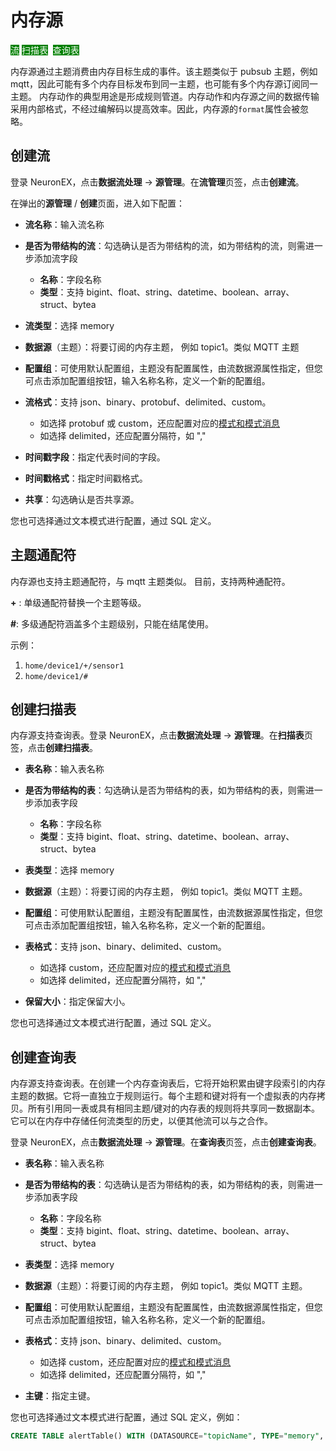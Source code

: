 # 内存源

<span style="background:green;color:white;">流</span>        <span style="background:green;color:white">扫描表</span>  <span style="background:green;color:white">查询表</span>

内存源通过主题消费由内存目标生成的事件。该主题类似于 pubsub 主题，例如 mqtt，因此可能有多个内存目标发布到同一主题，也可能有多个内存源订阅同一主题。 内存动作的典型用途是形成规则管道。内存动作和内存源之间的数据传输采用内部格式，不经过编解码以提高效率。因此，内存源的`format`属性会被忽略。

## 创建流

登录 NeuronEX，点击**数据流处理** -> **源管理**。在**流管理**页签，点击**创建流**。

在弹出的**源管理** / **创建**页面，进入如下配置：

- **流名称**：输入流名称
- **是否为带结构的流**：勾选确认是否为带结构的流，如为带结构的流，则需进一步添加流字段
  - **名称**：字段名称
  - **类型**：支持 bigint、float、string、datetime、boolean、array、struct、bytea
- **流类型**：选择 memory
- **数据源**（主题）：将要订阅的内存主题， 例如 topic1。类似 MQTT 主题
- **配置组**：可使用默认配置组，主题没有配置属性，由流数据源属性指定，但您可点击添加配置组按钮，输入名称名称，定义一个新的配置组。
- **流格式**：支持 json、binary、protobuf、delimited、custom。
  - 如选择 protobuf 或 custom，还应配置对应的[模式和模式消息](./config.md#模式)
  - 如选择 delimited，还应配置分隔符，如 ","

- **时间戳字段**：指定代表时间的字段。
- **时间戳格式**：指定时间戳格式。
- **共享**：勾选确认是否共享源。

您也可选择通过文本模式进行配置，通过 SQL 定义。

## 主题通配符

内存源也支持主题通配符，与 mqtt 主题类似。 目前，支持两种通配符。

**+** : 单级通配符替换一个主题等级。

**#**: 多级通配符涵盖多个主题级别，只能在结尾使用。

示例：

1. `home/device1/+/sensor1`
2. `home/device1/#`

## 创建扫描表

内存源支持查询表。登录 NeuronEX，点击**数据流处理** -> **源管理**。在**扫描表**页签，点击**创建扫描表**。

- **表名称**：输入表名称
- **是否为带结构的表**：勾选确认是否为带结构的表，如为带结构的表，则需进一步添加表字段
  - **名称**：字段名称
  - **类型**：支持 bigint、float、string、datetime、boolean、array、struct、bytea
- **表类型**：选择 memory
- **数据源**（主题）：将要订阅的内存主题， 例如 topic1。类似 MQTT 主题。
- **配置组**：可使用默认配置组，主题没有配置属性，由流数据源属性指定，但您可点击添加配置组按钮，输入名称名称，定义一个新的配置组。
- **表格式**：支持 json、binary、delimited、custom。
  - 如选择 custom，还应配置对应的[模式和模式消息](./config.md#模式)
  - 如选择 delimited，还应配置分隔符，如 ","

- **保留大小**：指定保留大小。

您也可选择通过文本模式进行配置，通过 SQL 定义。

## 创建查询表

内存源支持查询表。在创建一个内存查询表后，它将开始积累由键字段索引的内存主题的数据。它将一直独立于规则运行。每个主题和键对将有一个虚拟表的内存拷贝。所有引用同一表或具有相同主题/键对的内存表的规则将共享同一数据副本。它可以在内存中存储任何流类型的历史，以便其他流可以与之合作。

登录 NeuronEX，点击**数据流处理** -> **源管理**。在**查询表**页签，点击**创建查询表**。

- **表名称**：输入表名称
- **是否为带结构的表**：勾选确认是否为带结构的表，如为带结构的表，则需进一步添加表字段
  - **名称**：字段名称
  - **类型**：支持 bigint、float、string、datetime、boolean、array、struct、bytea
- **表类型**：选择 memory
- **数据源**（主题）：将要订阅的内存主题， 例如 topic1。类似 MQTT 主题。
- **配置组**：可使用默认配置组，主题没有配置属性，由流数据源属性指定，但您可点击添加配置组按钮，输入名称名称，定义一个新的配置组。
- **表格式**：支持 json、binary、delimited、custom。
  - 如选择 custom，还应配置对应的[模式和模式消息](./config.md#模式)
  - 如选择 delimited，还应配置分隔符，如 ","

- **主键**：指定主键。

您也可选择通过文本模式进行配置，通过 SQL 定义，例如：

```sql
CREATE TABLE alertTable() WITH (DATASOURCE="topicName", TYPE="memory", KIND="lookup", KEY="id")
```

